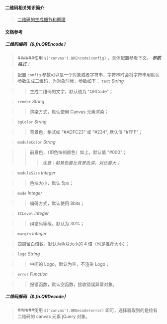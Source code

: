 #### 二维码相关知识简介
>[二维码的生成细节和原理](http://coolshell.cn/articles/10590.html)

#### 文档参考
##### 二维码编码（$.fn.QREncode）
>######使用 `$('canvas').QREncode(config)` ，具体配置参看下文。
>***参数格式：***

>配置 `config` 参数可以是一个对象或者字符串，字符串时会将字符串用默认参数生成二维码，为对象时候，参数如下：
>`text` _String_

>>生成二维码的文字，默认值为 "QRCode"；

>`render` _String_

>>渲染方式，默认使用 Canvas 元素渲染；

>`bgColor` _String_

>>背景色，格式如 "#ADFC23" 或 "#234", 默认值 "#FFF"；

>`moduleColor` _String_

>>前景色，（即色块的颜色）如上，默认值 "#000"；
>>>*注意：前景色要比背景色深，对比要大；*

>`moduleSize` _Integer_

>>色块大小，默认 5px；

>`mode` _Integer_

>>编码方式，默认使用 8bits；

>`ECLevel` _Integer_

>>纠错码等级，默认为 30%；

>`margin` _Integer_

>四周留白倍数，默认为色块大小的 4 倍（也是推荐大小）；

>`logo` _String_

>>中间的 Logo，默认为空，不渲染 Logo；

>`error` _Function_

>>报错函数，默认空函数，接收错误异常对象。

##### 二维码解码（$.fn.QRDecode）
>######使用 `$('canvas').QRDecode(error)` 即可，选择器取到的是绘有二维码的 canvas 元素 jQuery 对象。
